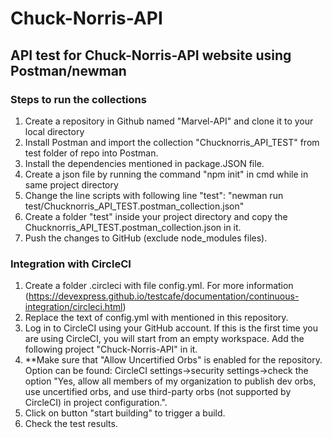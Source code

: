 # Chuck-Norris-API
## API test for Chuck-Norris-API website using Postman/newman

### Steps to run the collections
1. Create a repository in Github named "Marvel-API" and clone it to your local directory
2. Install Postman and import the collection "Chucknorris_API_TEST" from test folder of repo into Postman.
3. Install the dependencies mentioned in package.JSON file.
4. Create a json file by running the command "npm init" in cmd while in same project directory
5. Change the line scripts with following line "test": "newman run test/Chucknorris_API_TEST.postman_collection.json"
6. Create a folder "test" inside your project directory and copy the Chucknorris_API_TEST.postman_collection.json in it.
7. Push the changes to GitHub (exclude node_modules files).

### Integration with CircleCI
1. Create a folder .circleci with file config.yml. For more information (https://devexpress.github.io/testcafe/documentation/continuous-integration/circleci.html)
2. Replace the text of config.yml with mentioned in this repository.
3. Log in to CircleCI using your GitHub account. If this is the first time you are using CircleCI, you will start from an empty workspace. Add the following project "Chuck-Norris-API" in it.
4. **Make sure that "Allow Uncertified Orbs" is enabled for the repository. Option can be found: CircleCI settings->security settings->check the option "Yes, allow all members of my organization to publish dev orbs, use uncertified orbs, and use third-party orbs (not supported by CircleCI) in project configuration.".
5. Click on button "start building" to trigger a build.
6. Check the test results.

